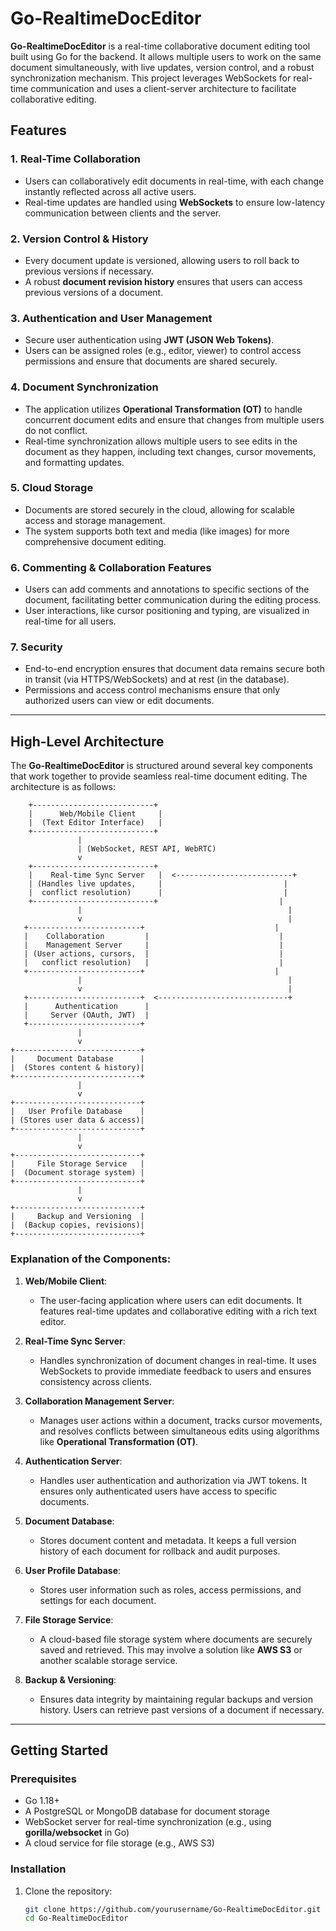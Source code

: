 # Go-RealtimeDocEditor

**Go-RealtimeDocEditor** is a real-time collaborative document editing tool built using Go for the backend. It allows multiple users to work on the same document simultaneously, with live updates, version control, and a robust synchronization mechanism. This project leverages WebSockets for real-time communication and uses a client-server architecture to facilitate collaborative editing.

## Features

### 1. **Real-Time Collaboration**
   - Users can collaboratively edit documents in real-time, with each change instantly reflected across all active users.
   - Real-time updates are handled using **WebSockets** to ensure low-latency communication between clients and the server.

### 2. **Version Control & History**
   - Every document update is versioned, allowing users to roll back to previous versions if necessary.
   - A robust **document revision history** ensures that users can access previous versions of a document.

### 3. **Authentication and User Management**
   - Secure user authentication using **JWT (JSON Web Tokens)**.
   - Users can be assigned roles (e.g., editor, viewer) to control access permissions and ensure that documents are shared securely.
   
### 4. **Document Synchronization**
   - The application utilizes **Operational Transformation (OT)** to handle concurrent document edits and ensure that changes from multiple users do not conflict.
   - Real-time synchronization allows multiple users to see edits in the document as they happen, including text changes, cursor movements, and formatting updates.

### 5. **Cloud Storage**
   - Documents are stored securely in the cloud, allowing for scalable access and storage management.
   - The system supports both text and media (like images) for more comprehensive document editing.

### 6. **Commenting & Collaboration Features**
   - Users can add comments and annotations to specific sections of the document, facilitating better communication during the editing process.
   - User interactions, like cursor positioning and typing, are visualized in real-time for all users.

### 7. **Security**
   - End-to-end encryption ensures that document data remains secure both in transit (via HTTPS/WebSockets) and at rest (in the database).
   - Permissions and access control mechanisms ensure that only authorized users can view or edit documents.

---

## High-Level Architecture

The **Go-RealtimeDocEditor** is structured around several key components that work together to provide seamless real-time document editing. The architecture is as follows:

        +---------------------------+
        |      Web/Mobile Client     |
        |  (Text Editor Interface)   |
        +---------------------------+
                   |
                   | (WebSocket, REST API, WebRTC)
                   v
        +---------------------------+
        |    Real-time Sync Server   |  <--------------------------+
        | (Handles live updates,     |                           |
        |  conflict resolution)      |                           |
        +---------------------------+                           |
                   |                                              |
                   v                                              |
       +-------------------------+                             |
       |    Collaboration         |                             |
       |    Management Server     |                             |
       | (User actions, cursors,  |                             |
       |   conflict resolution)   |                             |
       +-------------------------+                             |
                   |                                              |
                   v                                              |
       +-------------------------+  <-----------------------------+
       |      Authentication      |
       |     Server (OAuth, JWT)  |
       +-------------------------+
                   |
                   v
    +----------------------------+
    |     Document Database      |
    |  (Stores content & history)|
    +----------------------------+
                   |
                   v
    +----------------------------+
    |   User Profile Database    |
    | (Stores user data & access)|
    +----------------------------+
                   |
                   v
    +----------------------------+
    |     File Storage Service   |
    |  (Document storage system) |
    +----------------------------+
                   |
                   v
    +----------------------------+
    |     Backup and Versioning  |
    |  (Backup copies, revisions)|
    +----------------------------+


### Explanation of the Components:

1. **Web/Mobile Client**: 
   - The user-facing application where users can edit documents. It features real-time updates and collaborative editing with a rich text editor.
   
2. **Real-Time Sync Server**: 
   - Handles synchronization of document changes in real-time. It uses WebSockets to provide immediate feedback to users and ensures consistency across clients.

3. **Collaboration Management Server**: 
   - Manages user actions within a document, tracks cursor movements, and resolves conflicts between simultaneous edits using algorithms like **Operational Transformation (OT)**.

4. **Authentication Server**: 
   - Handles user authentication and authorization via JWT tokens. It ensures only authenticated users have access to specific documents.

5. **Document Database**: 
   - Stores document content and metadata. It keeps a full version history of each document for rollback and audit purposes.

6. **User Profile Database**: 
   - Stores user information such as roles, access permissions, and settings for each document.

7. **File Storage Service**: 
   - A cloud-based file storage system where documents are securely saved and retrieved. This may involve a solution like **AWS S3** or another scalable storage service.

8. **Backup & Versioning**: 
   - Ensures data integrity by maintaining regular backups and version history. Users can retrieve past versions of a document if necessary.

---

## Getting Started

### Prerequisites

- Go 1.18+
- A PostgreSQL or MongoDB database for document storage
- WebSocket server for real-time synchronization (e.g., using **gorilla/websocket** in Go)
- A cloud service for file storage (e.g., AWS S3)

### Installation

1. Clone the repository:
   ```bash
   git clone https://github.com/yourusername/Go-RealtimeDocEditor.git
   cd Go-RealtimeDocEditor
